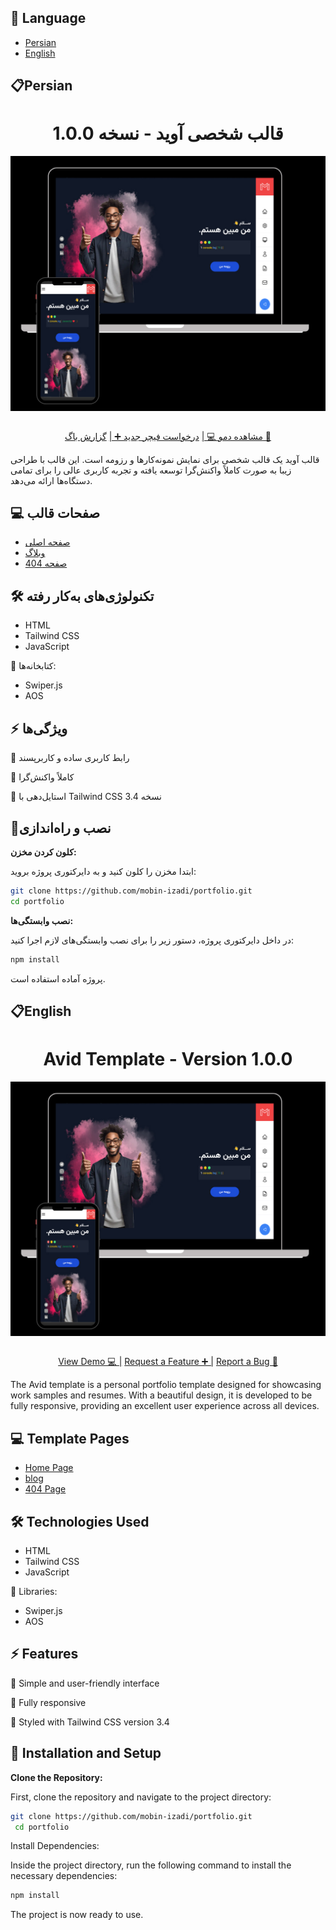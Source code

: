 ## 📄 Language
- [Persian](#Persian)
- [English](#English)

## 📋Persian
<h1 align="center">قالب شخصی آوید - نسخه 1.0.0</h1>
<img align="center" src="public/images/readme-img.jpg"/>
<br/>
<br/>
<div align="center">

 [مشاهده دمو 💻 |](https://mobin-izadi.github.io/portfolio/public)
 [درخواست فیچر جدید ➕ |](https://github.com/mobin-izadi/portfolio/issues)
 [گزارش باگ 🤝](https://github.com/mobin-izadi/portfolio/issues)
</div>

<p>قالب آوید یک قالب شخصی برای نمایش نمونه‌کارها و رزومه است. این قالب با طراحی زیبا به صورت کاملاً واکنش‌گرا توسعه یافته و تجربه کاربری عالی را برای تمامی دستگاه‌ها ارائه می‌دهد.</p>

## 💻 صفحات قالب
- [صفحه اصلی ](https://mobin-izadi.github.io/portfolio/public)
- [وبلاگ ](https://mobin-izadi.github.io/portfolio/public/pages/article.html)
- [صفحه 404 ](https://mobin-izadi.github.io/portfolio/public/pages/404.html)

## 🛠️ تکنولوژی‌های به‌کار رفته
- HTML
- Tailwind CSS
- JavaScript

🔗 کتابخانه‌ها:
- Swiper.js
- AOS

## ⚡️ ویژگی‌ها
🤩 رابط کاربری ساده و کاربرپسند

📱 کاملاً واکنش‌گرا

🎨 استایل‌دهی با Tailwind CSS نسخه 3.4



## 🚀نصب و راه‌اندازی

 **کلون کردن مخزن:**

   ابتدا مخزن را کلون کنید و به دایرکتوری پروژه بروید:

   ```bash
   git clone https://github.com/mobin-izadi/portfolio.git
   cd portfolio
   ```

**نصب وابستگی‌ها:**
   

در داخل دایرکتوری پروژه، دستور زیر را برای نصب وابستگی‌های لازم اجرا کنید:

```bash
npm install
```

پروژه آماده استفاده است.


## 📋English
<h1 align="center">Avid Template - Version 1.0.0</h1>
<img align="center" src="public/images/readme-img.jpg"/>
<br/>
<br/>
<div align="center">

 [View Demo 💻 |](https://mobin-izadi.github.io/portfolio/public)
 [Request a Feature ➕ |](https://github.com/mobin-izadi/portfolio/issues)
 [Report a Bug 🤝](https://github.com/mobin-izadi/portfolio/issues)
</div>

<p>The Avid template is a personal portfolio template designed for showcasing work samples and resumes. With a beautiful design, it is developed to be fully responsive, providing an excellent user experience across all devices.</p>

## 💻 Template Pages
- [Home Page](https://mobin-izadi.github.io/portfolio/public)
- [blog ](https://mobin-izadi.github.io/portfolio/public/pages/article.html)
- [404 Page](https://mobin-izadi.github.io/portfolio/public/pages/404.html)

## 🛠️ Technologies Used
- HTML
- Tailwind CSS
- JavaScript

🔗 Libraries:
- Swiper.js
- AOS

## ⚡️ Features
🤩 Simple and user-friendly interface

📱 Fully responsive

🎨 Styled with Tailwind CSS version 3.4

## 🚀 Installation and Setup

**Clone the Repository:**

First, clone the repository and navigate to the project directory:

```bash
git clone https://github.com/mobin-izadi/portfolio.git
 cd portfolio
```
Install Dependencies:

Inside the project directory, run the following command to install the necessary dependencies:

```bash
npm install
```
The project is now ready to use.




